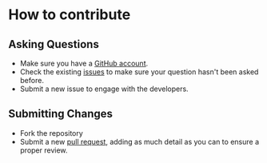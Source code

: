 # How to contribute

## Asking Questions
* Make sure you have a [GitHub account](https://github.com).
* Check the existing [issues](https://github.com/robertcoltheart/Jackdaw/issues) to make sure your question hasn't been asked before.
* Submit a new issue to engage with the developers.

## Submitting Changes
* Fork the repository
* Submit a new [pull request](https://github.com/robertcoltheart/Jackdaw/pulls), adding as much detail as you can to ensure a proper review.
